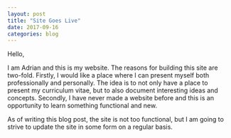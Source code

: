 ```yaml
---
layout: post
title: "Site Goes Live"
date: 2017-09-16
categories: blog
---
```


Hello, 

I am Adrian and this is my website. The reasons for building this site are two-fold. Firstly, I would like a place where I can present myself both professionally and personally. The idea is to not only have a place to present my curriculum vitae, but to also document interesting ideas and concepts. Secondly, I have never made a website before and this is an opportunity to learn something functional and new. 

As of writing this blog post, the site is not too functional, but I am going to strive to update the site in some form on a regular basis. 
